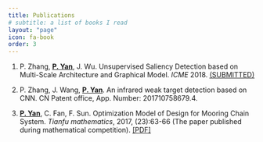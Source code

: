 ```yaml
---
title: Publications
# subtitle: a list of books I read
layout: "page"
icon: fa-book
order: 3
---
```


1. P. Zhang, <u><b>P. Yan</b></u>, J. Wu. Unsupervised Saliency Detection based on Multi-Scale Architecture and Graphical Model. *ICME* 2018. [<u>(SUBMITTED)</u>](assets/myfile/ICME.pdf)

2. P. Zhang, J. Wang, <u><b>P. Yan</b></u>. An infrared weak target detection based on CNN. CN Patent office,  App. Number: 201710758679.4.

3. <u><b>P. Yan</b></u>, C. Fan, F. Sun. Optimization Model of Design for Mooring Chain System. *Tianfu mathematics*, 2017,</i> (23):63-66 (The paper published during mathematical competition). [<u>[PDF]</u>](assets/myfile/Optimization_Model_of_Design_for_Mooring_Chain_System.pdf)